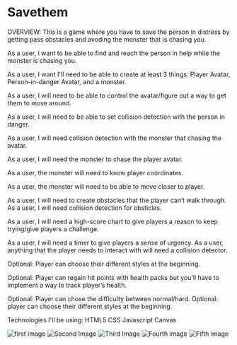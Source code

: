 # Savethem

OVERVIEW: This is a game where you have to save the person in distress by getting pass obstacles and avoding the monster that is chasing you.

As a user, i want to be able to find and reach the person in help while the monster is chasing you.

As a user, I want I'll need to be able to create at least 3 things: Player Avatar, Person-in-danger Avatar, and a monster. 

As a user, I will need to be able to control the avatar/figure out a way to get them to move around.

As a user, I will need to be able to set collision detection with the person in danger.

As a user, I will need collision detection with the monster that chasing the avatar.

As a user, I will need the monster to chase the player avatar.

As a user, the monster will need to know player coordinates.

As a user, the monster will need to be able to move closer to player.

As a user, I will need to create obstacles that the player can’t walk through.
As a user, I will need collision detection for obsticles.

As a user, I will need a high-score chart to give players a reason to keep trying/give players a challenge.

 As a user, I will need a timer to give players a sense of urgency.
 As a user, anything that the player needs to interact with will need a collision detector. 

 Optional: Player can choose their different styles at the beginning.

Optional: Player can regain hit points with health packs but you’ll have to implement a way to track player’s health.

Optional: Player can chose the difficulty between normal/hard.
Optional: player can choose their different styles at the beginning.

Technologies I'll be using:
HTML5
CSS
Javascript
Canvas

![first image](Savethempic1.jpg)
![Second Image]()
![Third Image]()
![Fourth image]()
![Fifth image]()